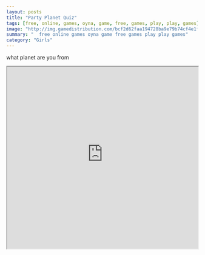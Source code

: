 ```yaml
---
layout: posts
title: "Party Planet Quiz"
tags: [free, online, games, oyna, game, free, games, play, play, games]
image: "http://img.gamedistribution.com/bcf2d62faa194728ba9e79b74cf4e1f5.jpg"
summary: "  free online games oyna game free games play play games"
category: "Girls"
---
```


what planet are you from

<iframe width="100%" height="480px;" src="http://flash.gamedistribution.com?game=bcf2d62faa194728ba9e79b74cf4e1f5"></iframe>